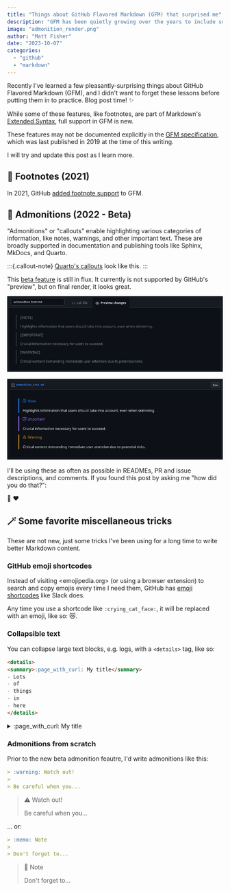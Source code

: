 ```yaml
---
title: "Things about GitHub Flavored Markdown (GFM) that surprised me"
description: "GFM has been quietly growing over the years to include some features I've always wanted. Bonus tricks at the end!"
image: "admonition_render.png"
author: "Matt Fisher"
date: "2023-10-07"
categories:
  - "github"
  - "markdown"
---
```


Recently I've learned a few pleasantly-surprising things about GitHub Flavored Markdown
(GFM), and I didn't want to forget these lessons before putting them in to practice.
Blog post time! :sparkles:

While some of these features, like footnotes, are part of Markdown's [Extended
Syntax](https://www.markdownguide.org/extended-syntax/#footnotes), full support in GFM
is new.

These features may not be documented explicitly in the [GFM
specification](https://github.github.com/gfm/), which was last published in 2019 at the
time of this writing.

I will try and update this post as I learn more.


## :foot: Footnotes (2021)

In 2021, GitHub [added footnote
support](https://github.blog/changelog/2021-09-30-footnotes-now-supported-in-markdown-fields/)
to GFM.


## :speech_balloon: Admonitions (2022 - Beta)

"Admonitions" or "callouts" enable highlighting various categories of information, like
notes, warnings, and other important text. These are broadly supported in documentation
and publishing tools like Sphinx, MkDocs, and Quarto.

:::{.callout-note}
[Quarto's
callouts](https://quarto.org/docs/authoring/callouts.html) look like this.
:::

This [beta feature](https://www.markdownguide.org/extended-syntax/#footnotes) is still
in flux. It currently is not supported by GitHub's "preview", but on final render, it
looks great.

![GitHub's Markdown previewer doesn't support admonitions yet...](admonition_preview.png)

![...but they work anyway after you submit the change!](admonition_render.png)

I'll be using these as often as possible in READMEs, PR and issue descriptions, and
comments. If you found this post by asking me "how did you do that?":

:wave: :heart:


## :magic_wand: Some favorite miscellaneous tricks

These are not new, just some tricks I've been using for a long time to write better
Markdown content.


### GitHub emoji shortcodes

Instead of visiting <emojipedia.org> (or using a browser extension) to search and copy
emojis every time I need them, GitHub has [emoji
shortcodes](https://github.com/hlaueriksson/github-emoji) like Slack does.

Any time you use a shortcode like `:crying_cat_face:`, it will be replaced with an emoji,
like so: :crying_cat_face:.


### Collapsible text

You can collapse large text blocks, e.g. logs, with a `<details>` tag, like so:

```markdown
<details>
<summary>:page_with_curl: My title</summary>
- Lots
- of
- things
- in
- here
</details>
```

<details>
<summary>:page_with_curl: My title</summary>
- Lots
- of
- things
- in
- here
</details>


### Admonitions from scratch

Prior to the new beta admonition feautre, I'd write admonitions like this:

```markdown
> :warning: Watch out!
>
> Be careful when you...
```

> :warning: Watch out!
>
> Be careful when you...

... or:

```markdown
> :memo: Note
>
> Don't forget to...
```

> :memo: Note
>
> Don't forget to...
